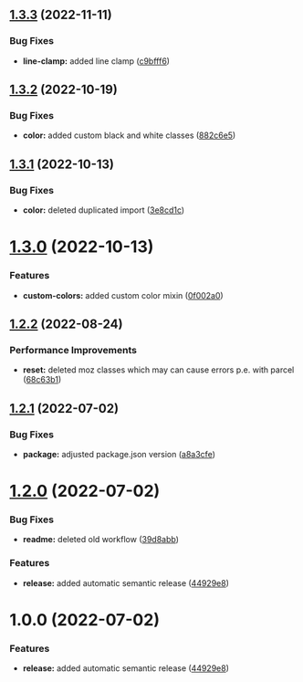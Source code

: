 ## [1.3.3](https://github.com/Se-Gl/greencss/compare/v1.3.2...v1.3.3) (2022-11-11)


### Bug Fixes

* **line-clamp:** added line clamp ([c9bfff6](https://github.com/Se-Gl/greencss/commit/c9bfff603ca593ff6843e630eb890607bab1e198))

## [1.3.2](https://github.com/Se-Gl/greencss/compare/v1.3.1...v1.3.2) (2022-10-19)

### Bug Fixes

- **color:** added custom black and white classes ([882c6e5](https://github.com/Se-Gl/greencss/commit/882c6e5b21f208e8fb9de61fb5e907b6f66bd029))

## [1.3.1](https://github.com/Se-Gl/greencss/compare/v1.3.0...v1.3.1) (2022-10-13)

### Bug Fixes

- **color:** deleted duplicated import ([3e8cd1c](https://github.com/Se-Gl/greencss/commit/3e8cd1cae017cdf9aa3b4b0f8b1a83af1df42c8f))

# [1.3.0](https://github.com/Se-Gl/greencss/compare/v1.2.2...v1.3.0) (2022-10-13)

### Features

- **custom-colors:** added custom color mixin ([0f002a0](https://github.com/Se-Gl/greencss/commit/0f002a027ce09fe241a0200a0d2183018d6bec64))

## [1.2.2](https://github.com/Se-Gl/greencss/compare/v1.2.1...v1.2.2) (2022-08-24)

### Performance Improvements

- **reset:** deleted moz classes which may can cause errors p.e. with parcel ([68c63b1](https://github.com/Se-Gl/greencss/commit/68c63b17345b45161a3b02d97581e7a1dbf4dfd2))

## [1.2.1](https://github.com/Se-Gl/greencss/compare/v1.2.0...v1.2.1) (2022-07-02)

### Bug Fixes

- **package:** adjusted package.json version ([a8a3cfe](https://github.com/Se-Gl/greencss/commit/a8a3cfe1e4e911737b229543e364df19ff632d54))

# [1.2.0](https://github.com/Se-Gl/greencss/compare/v1.1.0...v1.2.0) (2022-07-02)

### Bug Fixes

- **readme:** deleted old workflow ([39d8abb](https://github.com/Se-Gl/greencss/commit/39d8abb91d7dfc2dce05e42fc6786bb97cca4caa))

### Features

- **release:** added automatic semantic release ([44929e8](https://github.com/Se-Gl/greencss/commit/44929e898b4ea9a1d08566eb00c0371ca7f97211))

# 1.0.0 (2022-07-02)

### Features

- **release:** added automatic semantic release ([44929e8](https://github.com/Se-Gl/greencss/commit/44929e898b4ea9a1d08566eb00c0371ca7f97211))

